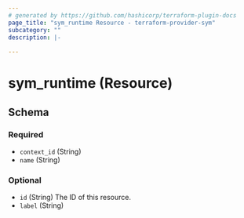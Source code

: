```yaml
---
# generated by https://github.com/hashicorp/terraform-plugin-docs
page_title: "sym_runtime Resource - terraform-provider-sym"
subcategory: ""
description: |-
  
---
```


# sym_runtime (Resource)





<!-- schema generated by tfplugindocs -->
## Schema

### Required

- `context_id` (String)
- `name` (String)

### Optional

- `id` (String) The ID of this resource.
- `label` (String)


